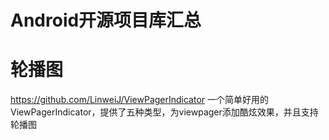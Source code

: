 Android开源项目库汇总
===

# 轮播图
https://github.com/LinweiJ/ViewPagerIndicator 一个简单好用的ViewPagerIndicator，提供了五种类型，为viewpager添加酷炫效果，并且支持轮播图
